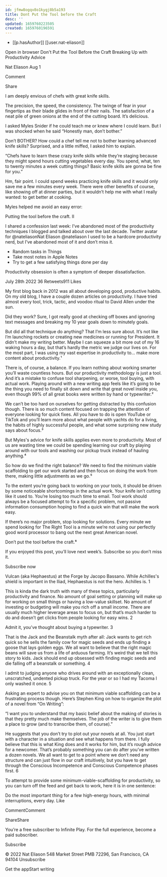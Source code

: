 ```yaml
---
id: jfmw8ogqv8o1kygj8b5a193
title: Dont Put the Tool before the Craft
desc: ''
updated: 1659760223505
created: 1659760196591
---
```


- [[p.hasAuthor]] [[user.nat-eliason]]



		
	
Open in browser
Don't Put the Tool Before the Craft
Breaking Up with Productivity Advice
	
Nat Eliason
Aug 1	
	
Comment
	
Share

I am deeply envious of chefs with great knife skills.

The precision, the speed, the consistency. The twinge of fear in your fingertips as their blade glides in front of their nails. The satisfaction of a neat pile of green onions at the end of the cutting board. It’s delicious. 

I asked Myles Snider if he could teach me or knew where I could learn. But I was shocked when he said “Honestly man, don’t bother.” 

Don’t BOTHER? How could a chef tell me not to bother learning advanced knife skills? Surprised, and a little miffed, I asked him to explain.

“Chefs have to learn these crazy knife skills while they’re staging because they might spend hours cutting vegetables every day. You spend, what, ten to twenty minutes a week cutting things? Basic knife skills are gonna be fine for you.”

Hm, fair point. I could spend weeks practicing knife skills and it would only save me a few minutes every week. There were other benefits of course, like showing off at dinner parties, but it wouldn’t help me with what I really wanted: to get better at cooking. 

Myles helped me avoid an easy error: 

Putting the tool before the craft.
II

I shared a confession last week: I’ve abandoned most of the productivity techniques I blogged and talked about over the last decade. 
Twitter avatar for @nateliasonNat Eliason @nateliason
I used to be a hardcore productivity nerd, but I’ve abandoned most of it and don’t miss it. 

- Random tasks in Things
- Take most notes in Apple Notes 
- Try to get a few satisfying things done per day 

Productivity obsession is often a symptom of deeper dissatisfaction.

July 28th 2022
36 Retweets911 Likes

My first blog back in 2012 was all about developing good, productive habits. On my old blog, I have a couple dozen articles on productivity. I have tried almost every tool, trick, tactic, and voodoo ritual to David Allen under the sun. 

Did they work? Sure, I got really good at checking off boxes and ignoring text messages and breaking my 10 year goals down to minutely goals.

But did all that technique do anything? That I’m less sure about. It’s not like I’m launching rockets or creating new medicines or running for President. It didn’t make my writing better. Maybe I can squeeze a bit more out of my 16 waking hours a day, but that’s hardly the metric we judge our lives on. For the most part, I was using my vast expertise in productivity to… make more content about productivity.¹ 

There is, of course, a balance. If you learn nothing about working smarter you’ll waste countless hours. But our productivity methodology is just a tool. And it’s a mistake to confuse tool sharpening, or worse, tool buying, with actual work. Playing around with a new writing app feels like it’s going to be the thing you need to finally sit down and write that great novel inside you, even though 99% of all great books were written by hand or typewriter.²

We can’t be too hard on ourselves for getting distracted by this confusion though. There is so much content focused on trapping the attention of everyone looking for quick fixes. All you have to do is open YouTube or TikTok and you’ll learn more about what people with yachts do for a living, the habits of highly successful people, and what some surprising new study says about focus.³ 

But Myles's advice for knife skills applies even more to productivity. Most of us are wasting time we could be spending learning our craft by playing around with our tools and washing our pickup truck instead of hauling anything.⁴

So how do we find the right balance? We need to find the minimum viable scaffolding to get our work started and then focus on doing the work from there, making little adjustments as we go.⁵ 

To the extent you’re going back to working on your tools, it should be driven by some noticeable shortcomings in the actual work. Your knife isn’t cutting like it used to. You’re losing too much time to email. Tool work should always be a focused attempt to fix a specific problem, not passive information consumption hoping to find a quick win that will make the work easy.

If there’s no major problem, stop looking for solutions. Every minute we spend looking for The Right Tool is a minute we’re not using our perfectly good word processor to bang out the next great American novel. 

Don’t put the tool before the craft.⁶

If you enjoyed this post, you’ll love next week’s. Subscribe so you don’t miss it.

Subscribe now
	
	
Vulcan (aka Hephaestus) at the Forge by Jacopo Bassano. While Achilles's shield is important in the Iliad, Hephaestus is not the hero. Achilles is.
1

This is kinda the dark truth with many of these topics, particularly productivity and finance. No amount of goal setting or planning will make up for working on small things or having a low-value skillset. No amount of investing or budgeting will make you rich off a small income. There are usually much higher leverage areas to focus on, but that’s much harder to do and doesn’t get clicks from people looking for easy wins.
2

Admit it, you’ve thought about buying a typewriter.
3

That is the Jack and the Beanstalk myth after all: Jack wants to get rich quick so he sells the family cow for magic seeds and ends up finding a goose that lays golden eggs. We all want to believe that the right magic beans will save us from a life of arduous farming. It’s weird that we tell this story to kids. Jack should end up obsessed with finding magic seeds and die falling off a beanstalk or something.
4

I admit to judging anyone who drives around with an exceptionally clean, unscratched, undented pickup truck. For the year or so I had my Tacoma I only washed it once.
5

Asking an expert to advise you on that minimum viable scaffolding can be a frustrating process though. Here’s Stephen King on how to organize the plot of a novel from “On Writing”: 

“I want you to understand that my basic belief about the making of stories is that they pretty much make themselves. The job of the writer is to give them a place to grow (and to transcribe them, of course).”

He suggests that you don’t try to plot out your novels at all. You just start with a character in a situation and see what happens from there. I fully believe that this is what King does and it works for him, but it’s rough advice for a newcomer. That’s probably something you can do after you’ve written a dozen novels. We all want to get to a point where we don’t need any structure and can just flow in our craft intuitively, but you have to get through the Conscious Incompetence and Conscious Competence phases first. 
6

To attempt to provide some minimum-viable-scaffolding for productivity, so you can turn off the feed and get back to work, here it is in one sentence:

Do the most important thing for a few high-energy hours, with minimal interruptions, every day.
Like
	
CommentComment
	
ShareShare

You’re a free subscriber to Infinite Play. For the full experience, become a paid subscriber.

Subscribe

© 2022 Nat Eliason
548 Market Street PMB 72296, San Francisco, CA 94104
Unsubscribe

Get the appStart writing
	
